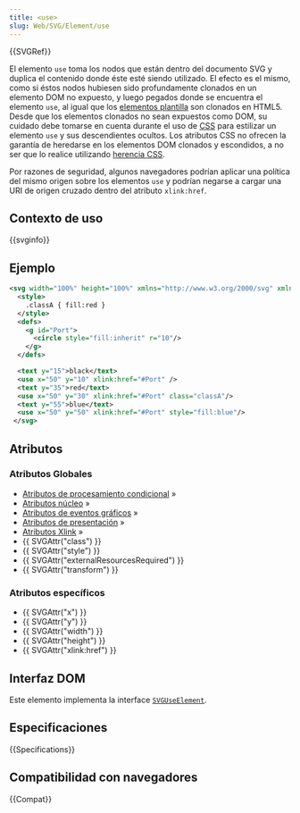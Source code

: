 ```yaml
---
title: <use>
slug: Web/SVG/Element/use
---
```


{{SVGRef}}

El elemento `use` toma los nodos que están dentro del documento SVG y duplica el contenido donde éste esté siendo utilizado. El efecto es el mismo, como si éstos nodos hubiesen sido profundamente clonados en un elemento DOM no expuesto, y luego pegados donde se encuentra el elemento `use`, al igual que los [elementos plantilla](/es/docs/Web/HTML/Element/template) son clonados en HTML5. Desde que los elementos clonados no sean expuestos como DOM, su cuidado debe tomarse en cuenta durante el uso de [CSS](/es/docs/Web/CSS) para estilizar un elemento `use` y sus descendientes ocultos. Los atributos CSS no ofrecen la garantía de heredarse en los elementos DOM clonados y escondidos, a no ser que lo realice utilizando [herencia CSS](/es/docs/Web/CSS/CSS_cascade/Inheritance).

Por razones de seguridad, algunos navegadores podrían aplicar una política del mismo origen sobre los elementos `use` y podrían negarse a cargar una URI de origen cruzado dentro del atributo `xlink:href`.

## Contexto de uso

{{svginfo}}

## Ejemplo

```xml
<svg width="100%" height="100%" xmlns="http://www.w3.org/2000/svg" xmlns:xlink="http://www.w3.org/1999/xlink">
  <style>
    .classA { fill:red }
  </style>
  <defs>
    <g id="Port">
      <circle style="fill:inherit" r="10"/>
    </g>
  </defs>

  <text y="15">black</text>
  <use x="50" y="10" xlink:href="#Port" />
  <text y="35">red</text>
  <use x="50" y="30" xlink:href="#Port" class="classA"/>
  <text y="55">blue</text>
  <use x="50" y="50" xlink:href="#Port" style="fill:blue"/>
 </svg>
```

## Atributos

### Atributos Globales

- [Atributos de procesamiento condicional](/es/docs/Web/SVG/Attribute#conditionalproccessing) »
- [Atributos núcleo](/es/docs/Web/SVG/Attribute#core) »
- [Atributos de eventos gráficos](/es/docs/Web/SVG/Attribute#graphicalevent) »
- [Atributos de presentación](/es/docs/Web/SVG/Attribute#presentation) »
- [Atributos Xlink](/es/docs/Web/SVG/Attribute#xlink) »
- {{ SVGAttr("class") }}
- {{ SVGAttr("style") }}
- {{ SVGAttr("externalResourcesRequired") }}
- {{ SVGAttr("transform") }}

### Atributos específicos

- {{ SVGAttr("x") }}
- {{ SVGAttr("y") }}
- {{ SVGAttr("width") }}
- {{ SVGAttr("height") }}
- {{ SVGAttr("xlink:href") }}

## Interfaz DOM

Este elemento implementa la interface [`SVGUseElement`](/es/docs/Web/API/SVGUseElement).

## Especificaciones

{{Specifications}}

## Compatibilidad con navegadores

{{Compat}}

